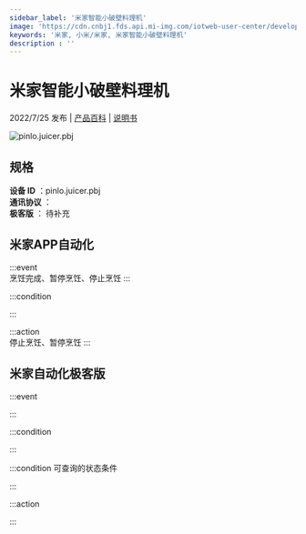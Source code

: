 ```yaml
---
sidebar_label: '米家智能小破壁料理机'
image: 'https://cdn.cnbj1.fds.api.mi-img.com/iotweb-user-center/developer_1679047840738u7lUpULj.png?GalaxyAccessKeyId=AKVGLQWBOVIRQ3XLEW&Expires=9223372036854775807&Signature=3Uvksu2+GrfakrxLciQLCudFsjQ='
keywords: '米家, 小米/米家, 米家智能小破壁料理机'
description : ''
---
```

# 米家智能小破壁料理机

2022/7/25 发布 | [产品百科](https://home.mi.com/webapp/content/baike/product/index.html?model=pinlo.juicer.pbj/) | [说明书](https://home.mi.com/views/introduction.html?model=pinlo.juicer.pbj&region=cn)

![pinlo.juicer.pbj](https://cdn.cnbj1.fds.api.mi-img.com/iotweb-user-center/developer_1679047840738u7lUpULj.png?GalaxyAccessKeyId=AKVGLQWBOVIRQ3XLEW&Expires=9223372036854775807&Signature=3Uvksu2+GrfakrxLciQLCudFsjQ=)

## 规格  
> 
**设备 ID** ：pinlo.juicer.pbj  
**通讯协议** ：  
**极客版**  ： 待补充 


## 米家APP自动化  

:::event  
烹饪完成、暂停烹饪、停止烹饪
:::

:::condition  

:::

:::action   
停止烹饪、暂停烹饪
:::

## 米家自动化极客版  

:::event  

:::

:::condition  

:::

:::condition 可查询的状态条件  

:::

:::action  

:::

        
